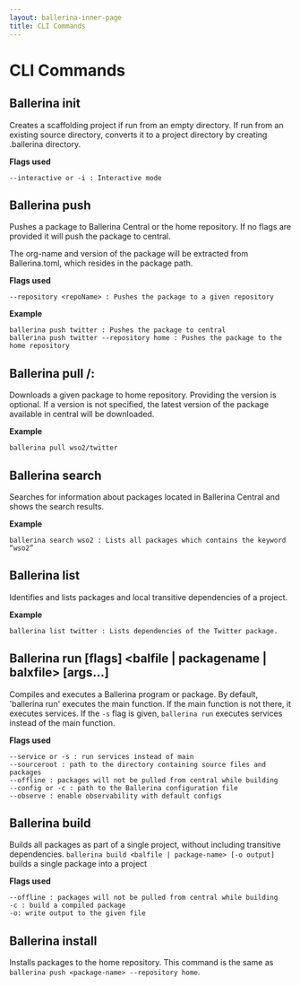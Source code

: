 ```yaml
---
layout: ballerina-inner-page
title: CLI Commands
---
```


# CLI Commands

## Ballerina init

Creates a scaffolding project if run from an empty directory. If run from an existing source directory, converts it to a project directory by creating .ballerina directory.
 
**Flags used**
```
--interactive or -i : Interactive mode
```

## Ballerina push <package-name>
Pushes a package to Ballerina Central or the home repository. If no flags are provided it will push the package to central. 

The org-name and version of the package will be extracted from Ballerina.toml, which resides in the package path.

**Flags used**
```
--repository <repoName> : Pushes the package to a given repository
```

**Example**
```
ballerina push twitter : Pushes the package to central
ballerina push twitter --repository home : Pushes the package to the home repository		
```

## Ballerina pull <org-name>/<package-name>: <version>

Downloads a given package to home repository. Providing the version is optional. If a version is not specified, the latest version of the package available in central will be downloaded. 

**Example**
```
ballerina pull wso2/twitter
```

## Ballerina search <text>

Searches for information about packages located in Ballerina Central and shows the search results. 

**Example**
```
ballerina search wso2 : Lists all packages which contains the keyword “wso2”	    
```

## Ballerina list 

Identifies and lists packages and local transitive dependencies of a project. 

**Example**
```
ballerina list twitter : Lists dependencies of the Twitter package.
```

## Ballerina run [flags] <balfile | packagename | balxfile> [args...]

Compiles and executes a Ballerina program or package. By default, 'ballerina run' executes the main function. If the main function is not there, it executes services. If the `-s` flag is given, `ballerina run` executes services instead of the main function.

**Flags used**
```
--service or -s : run services instead of main
--sourceroot : path to the directory containing source files and packages
--offline : packages will not be pulled from central while building
--config or -c : path to the Ballerina configuration file
--observe : enable observability with default configs
```

## Ballerina build

Builds all packages as part of a single project, without including transitive dependencies. `ballerina build <balfile | package-name> [-o output]` builds a single package into a project

**Flags used**
```
--offline : packages will not be pulled from central while building
-c : build a compiled package
-o: write output to the given file
```

## Ballerina install 

Installs packages to the home repository. This command is the same as `ballerina push <package-name> --repository home`. 
